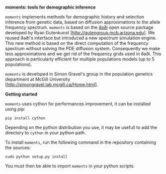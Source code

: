 **moments: tools for demographic inference**

`moments` implements methods for demographic history and selection inference from genetic data, based on diffusion approximations to the allele frequency spectrum. `moments` is based on the  [∂a∂i](https://bitbucket.org/gutenkunstlab/dadi/) open source package developed by Ryan Gutenkunst [http://gutengroup.mcb.arizona.edu]. We reused ∂a∂i's interface but introduced a new spectrum simulation engine. This new method is based on the direct computation of the frequency spectrum without solving the PDE diffusion system. Consequently we make less approximations and we get rid of the frequency grids used in ∂a∂i. This approach is particularly efficient for multiple populations models (up to 5 populations).   

`moments` is developed in Simon Gravel's group in the population genetics department at McGill University [http://simongravel.lab.mcgill.ca/Home.html].

**Getting started**

`moments` uses cython for performances improvement, it can be installed using pip:

	pip install cython
Depending on the python distribution you use, it may be usefull to add the directory to `cython` in your python path.

To install `moments`, run the following command in the repository containing the sources:

	sudo python setup.py install

You must then be able to import `moments` in your python scripts.
